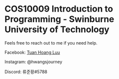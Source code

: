 # COS10009 Introduction to Programming - Swinburne University of Technology

Feels free to reach out to me if you need help.

Facebook: [Tuan Hoang Luu](https://www.facebook.com/hwangsjourney)

Instagram: @hwangsjourney

Discord: 류준황#5788
